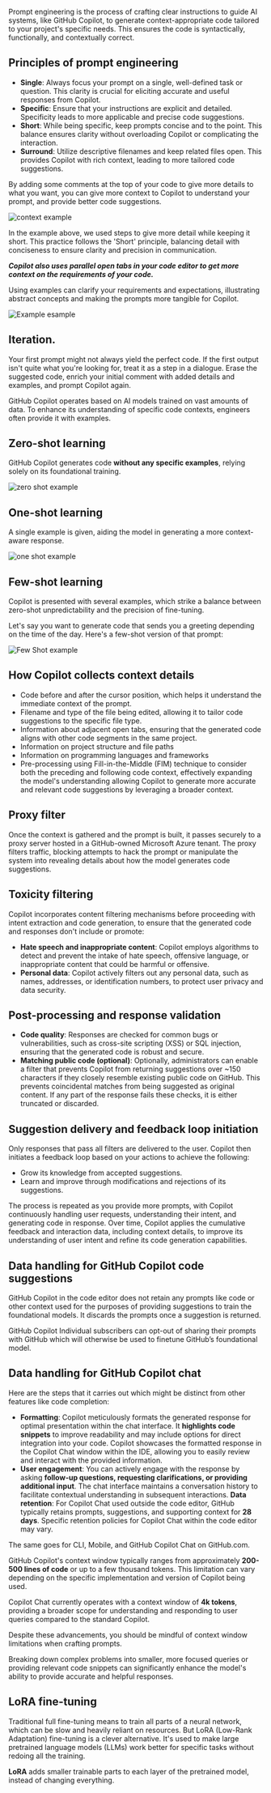 Prompt engineering is the process of crafting clear instructions to guide AI systems, like GitHub Copilot, to generate context-appropriate code tailored to your project's specific needs. This ensures the code is syntactically, functionally, and contextually correct.

## Principles of prompt engineering

- **Single**: Always focus your prompt on a single, well-defined task or question. This clarity is crucial for eliciting accurate and useful responses from Copilot.
- **Specific**: Ensure that your instructions are explicit and detailed. Specificity leads to more applicable and precise code suggestions.
- **Short**: While being specific, keep prompts concise and to the point. This balance ensures clarity without overloading Copilot or complicating the interaction.
- **Surround**: Utilize descriptive filenames and keep related files open. This provides Copilot with rich context, leading to more tailored code suggestions.

By adding some comments at the top of your code to give more details to what you want, you can give more context to Copilot to understand your prompt, and provide better code suggestions.

![context example](https://github.com/codess-aus/GitHub-Copilot-Certification/blob/799ac0f6224a736a02b9ebee0021021d727aeebf/images/context.gif)

In the example above, we used steps to give more detail while keeping it short. This practice follows the 'Short' principle, balancing detail with conciseness to ensure clarity and precision in communication.

***Copilot also uses parallel open tabs in your code editor to get more context on the requirements of your code.***

Using examples can clarify your requirements and expectations, illustrating abstract concepts and making the prompts more tangible for Copilot.

![Example esample](https://github.com/codess-aus/GitHub-Copilot-Certification/blob/2ea2c5ec23f586c6c13bde62d8a63f84e81899ea/images/examples.gif)

## Iteration. 

Your first prompt might not always yield the perfect code. If the first output isn't quite what you're looking for, treat it as a step in a dialogue. Erase the suggested code, enrich your initial comment with added details and examples, and prompt Copilot again.

GitHub Copilot operates based on AI models trained on vast amounts of data. To enhance its understanding of specific code contexts, engineers often provide it with examples.

## Zero-shot learning
GitHub Copilot generates code **without any specific examples**, relying solely on its foundational training. 

![zero shot example](https://github.com/codess-aus/GitHub-Copilot-Certification/blob/2db7fa3b1e34e0eb54bb334d1e7199d2b0ebe80f/images/zeroshot.png)

## One-shot learning
A single example is given, aiding the model in generating a more context-aware response. 

![one shot example](https://github.com/codess-aus/GitHub-Copilot-Certification/blob/2db7fa3b1e34e0eb54bb334d1e7199d2b0ebe80f/images/oneshot.png)

## Few-shot learning

Copilot is presented with several examples, which strike a balance between zero-shot unpredictability and the precision of fine-tuning. 

Let's say you want to generate code that sends you a greeting depending on the time of the day. Here's a few-shot version of that prompt:

![Few Shot example](https://github.com/codess-aus/GitHub-Copilot-Certification/blob/2db7fa3b1e34e0eb54bb334d1e7199d2b0ebe80f/images/fewshot.png)

## How Copilot collects context details

- Code before and after the cursor position, which helps it understand the immediate context of the prompt.
- Filename and type of the file being edited, allowing it to tailor code suggestions to the specific file type.
- Information about adjacent open tabs, ensuring that the generated code aligns with other code segments in the same project.
- Information on project structure and file paths
- Information on programming languages and frameworks
- Pre-processing using Fill-in-the-Middle (FIM) technique to consider both the preceding and following code context, effectively expanding the model's understanding allowing Copilot to generate more accurate and relevant code suggestions by leveraging a broader context.

## Proxy filter

Once the context is gathered and the prompt is built, it passes securely to a proxy server hosted in a GitHub-owned Microsoft Azure tenant. The proxy filters traffic, blocking attempts to hack the prompt or manipulate the system into revealing details about how the model generates code suggestions.

## Toxicity filtering

Copilot incorporates content filtering mechanisms before proceeding with intent extraction and code generation, to ensure that the generated code and responses don't include or promote:

- **Hate speech and inappropriate content**: Copilot employs algorithms to detect and prevent the intake of hate speech, offensive language, or inappropriate content that could be harmful or offensive.
- **Personal data**: Copilot actively filters out any personal data, such as names, addresses, or identification numbers, to protect user privacy and data security.

## Post-processing and response validation

- **Code quality**: Responses are checked for common bugs or vulnerabilities, such as cross-site scripting (XSS) or SQL injection, ensuring that the generated code is robust and secure.
- **Matching public code (optional)**: Optionally, administrators can enable a filter that prevents Copilot from returning suggestions over ~150 characters if they closely resemble existing public code on GitHub. This prevents coincidental matches from being suggested as original content. If any part of the response fails these checks, it is either truncated or discarded.

## Suggestion delivery and feedback loop initiation
Only responses that pass all filters are delivered to the user. Copilot then initiates a feedback loop based on your actions to achieve the following:

- Grow its knowledge from accepted suggestions.
- Learn and improve through modifications and rejections of its suggestions.

The process is repeated as you provide more prompts, with Copilot continuously handling user requests, understanding their intent, and generating code in response. Over time, Copilot applies the cumulative feedback and interaction data, including context details, to improve its understanding of user intent and refine its code generation capabilities.

## Data handling for GitHub Copilot code suggestions

GitHub Copilot in the code editor does not retain any prompts like code or other context used for the purposes of providing suggestions to train the foundational models. It discards the prompts once a suggestion is returned.

GitHub Copilot Individual subscribers can opt-out of sharing their prompts with GitHub which will otherwise be used to finetune GitHub’s foundational model.

## Data handling for GitHub Copilot chat
Here are the steps that it carries out which might be distinct from other features like code completion:

- **Formatting**: Copilot meticulously formats the generated response for optimal presentation within the chat interface. It **highlights code snippets** to improve readability and may include options for direct integration into your code. Copilot showcases the formatted response in the Copilot Chat window within the IDE, allowing you to easily review and interact with the provided information.
- **User engagement**: You can actively engage with the response by asking **follow-up questions, requesting clarifications, or providing additional input**. The chat interface maintains a conversation history to facilitate contextual understanding in subsequent interactions.
**Data retention**: For Copilot Chat used outside the code editor, GitHub typically retains prompts, suggestions, and supporting context for **28 days**. Specific retention policies for Copilot Chat within the code editor may vary.
  
The same goes for CLI, Mobile, and GitHub Copilot Chat on GitHub.com.

GitHub Copilot's context window typically ranges from approximately **200-500 lines of code** or up to a few thousand tokens. This limitation can vary depending on the specific implementation and version of Copilot being used.

Copilot Chat currently operates with a context window of **4k tokens**, providing a broader scope for understanding and responding to user queries compared to the standard Copilot.

Despite these advancements, you should be mindful of context window limitations when crafting prompts. 

Breaking down complex problems into smaller, more focused queries or providing relevant code snippets can significantly enhance the model's ability to provide accurate and helpful responses.

## LoRA fine-tuning

Traditional full fine-tuning means to train all parts of a neural network, which can be slow and heavily reliant on resources. But LoRA (Low-Rank Adaptation) fine-tuning is a clever alternative. It's used to make large pretrained language models (LLMs) work better for specific tasks without redoing all the training.

**LoRA** adds smaller trainable parts to each layer of the pretrained model, instead of changing everything.
